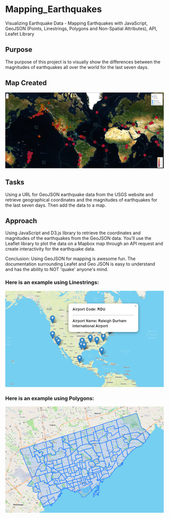 # Mapping_Earthquakes
Visualizing Earthquake Data - Mapping Earthquakes with JavaScript, GeoJSON (Points, Linestrings, Polygons and Non-Spatial Attributes), API, Leafet Library

## Purpose
The purpose of this project is to visually show the differences between the magnitudes of earthquakes all over the world for the last seven days.

## Map Created
![](Images/FinalChallenge.png)

## Tasks
Using a URL for GeoJSON earthquake data from the USGS website and retrieve geographical coordinates and the magnitudes of earthquakes for the last seven days. Then add the data to a map.

## Approach
Using JavaScript and D3.js library to retrieve the coordinates and magnitudes of the earthquakes from the GeoJSON data. You'll use the Leaflet library to plot the data on a Mapbox map through an API request and create interactivity for the earthquake data.

Conclusion: Using GeoJSON for mapping is awesome fun. The documentation surrounding Leafet and Geo JSON is easy to understand and has the ability to NOT 'quake' anyone's mind.

### Here is an example using Linestrings: 
![](Images/Mapping_GeoJSON_Linestrings.png)

### Here is an example using Polygons: 
![](Images/Mapping_GeoJSON_Polygons.png)
